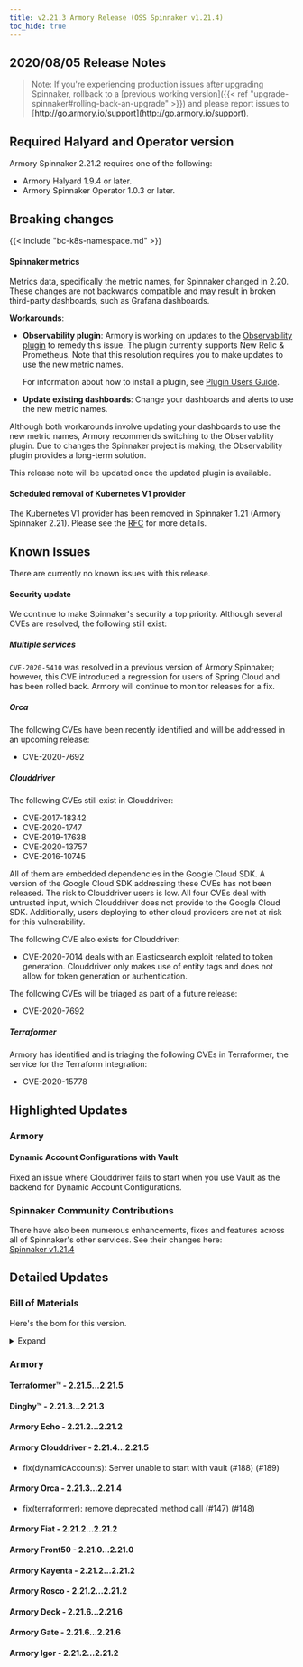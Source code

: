 ```yaml
---
title: v2.21.3 Armory Release (OSS Spinnaker v1.21.4)
toc_hide: true
---
```


## 2020/08/05 Release Notes

> Note: If you're experiencing production issues after upgrading Spinnaker, rollback to a [previous working version]({{< ref "upgrade-spinnaker#rolling-back-an-upgrade" >}}) and please report issues to [http://go.armory.io/support](http://go.armory.io/support).

## Required Halyard and Operator version

Armory Spinnaker 2.21.2 requires one of the following:
* Armory Halyard 1.9.4 or later.
* Armory Spinnaker Operator 1.0.3 or later.
## Breaking changes
<!-- Copy/paste from the previous version if there are recent ones. We can drop breaking changes after 3 minor versions. -->

{{< include "bc-k8s-namespace.md" >}}

#### Spinnaker metrics

Metrics data, specifically the metric names, for Spinnaker changed in 2.20. These changes are not backwards compatible and may result in broken third-party dashboards, such as Grafana dashboards.

**Workarounds**:

* **Observability plugin**: Armory is working on updates to the [Observability plugin](https://github.com/armory-plugins/armory-observability-plugin) to remedy this issue. The plugin currently supports New Relic & Prometheus. Note that this resolution requires you to make updates to use the new metric names.

   For information about how to install a plugin, see [Plugin Users Guide](https://spinnaker.io/guides/user/plugins/).

* **Update existing dashboards**: Change your dashboards and alerts to use the new metric names.

Although both workarounds involve updating your dashboards to use the new metric names, Armory recommends switching to the Observability plugin. Due to changes the Spinnaker project is making, the Observability plugin provides a long-term solution. 

This release note will be updated once the updated plugin is available.

#### Scheduled removal of Kubernetes V1 provider
The Kubernetes V1 provider has been removed in Spinnaker 1.21 (Armory Spinnaker 2.21). Please see the [RFC](https://github.com/spinnaker/governance/blob/master/rfc/eol_kubernetes_v1.md) for more details.

## Known Issues
<!-- Copy/paste known issues from the previous version if they're not fixed -->
There are currently no known issues with this release.

#### Security update

We continue to make Spinnaker's security a top priority. Although several CVEs are resolved, the following still exist:

##### Multiple services

`CVE-2020-5410` was resolved in a previous version of Armory Spinnaker; however, this CVE introduced a regression for users of Spring Cloud and has been rolled back. Armory will continue to monitor releases for a fix.

##### Orca

The following CVEs have been recently identified and will be addressed in an upcoming release:

- CVE-2020-7692

##### Clouddriver

The following CVEs still exist in Clouddriver:

- CVE-2017-18342
- CVE-2020-1747
- CVE-2019-17638 
- CVE-2020-13757
- CVE-2016-10745

All of them are embedded dependencies in the Google Cloud SDK. A version of the Google Cloud SDK addressing these CVEs has not been released. The risk to Clouddriver users is low. All four CVEs deal with untrusted input, which Clouddriver does not provide to the Google Cloud SDK. Additionally, users deploying to other cloud providers are not at risk for this vulnerability.

The following CVE also exists for Clouddriver:

- CVE-2020-7014 deals with an Elasticsearch exploit related to token generation. Clouddriver only makes use of entity tags and does not allow for token generation or authentication.

The following CVEs will be triaged as part of a future release:
- CVE-2020-7692

##### Terraformer

Armory has identified and is triaging the following CVEs in Terraformer, the service for the Terraform integration:

- CVE-2020-15778


## Highlighted Updates

### Armory

#### Dynamic Account Configurations with Vault

Fixed an issue where Clouddriver fails to start when you use Vault as the backend for Dynamic Account Configurations.

###  Spinnaker Community Contributions

<!-- Copy/paste highlights from the corresponding OSS version. -->

There have also been numerous enhancements, fixes and features across all of Spinnaker's other services. See their changes here:  
[Spinnaker v1.21.4](https://www.spinnaker.io/community/releases/versions/1-21-4-changelog)

## Detailed Updates

### Bill of Materials
Here's the bom for this version.
<details><summary>Expand</summary>
<pre class="highlight">
<code>version: 2.21.3
timestamp: "2020-08-26 16:59:10"
services:
    clouddriver:
        commit: 8af10d5b
        version: 2.21.5
    deck:
        commit: 53d7adc3
        version: 2.21.6
    dinghy:
        commit: 8fa8c0ae
        version: 2.21.3
    echo:
        commit: 17a274cf
        version: 2.21.2
    fiat:
        commit: a7b64e03
        version: 2.21.2
    front50:
        commit: 9b3d3bac
        version: 2.21.0
    gate:
        commit: "844223e9"
        version: 2.21.6
    igor:
        commit: b3a7e1fc
        version: 2.21.2
    kayenta:
        commit: 7caca133
        version: 2.21.2
    monitoring-daemon:
        version: 2.21.0
    monitoring-third-party:
        version: 2.21.0
    orca:
        commit: 7da34395
        version: 2.21.4
    rosco:
        commit: f9f89e5a
        version: 2.21.2
    terraformer:
        commit: 516ca41a
        version: 2.21.5
dependencies:
    redis:
        version: 2:2.8.4-2
artifactSources:
    dockerRegistry: docker.io/armory
</code>
</pre>
</details>

### Armory


#### Terraformer™ - 2.21.5...2.21.5


#### Dinghy™ - 2.21.3...2.21.3


#### Armory Echo - 2.21.2...2.21.2


#### Armory Clouddriver - 2.21.4...2.21.5

  - fix(dynamicAccounts): Server unable to start with vault (#188) (#189)

#### Armory Orca - 2.21.3...2.21.4

  - fix(terraformer): remove deprecated method call (#147) (#148)

#### Armory Fiat - 2.21.2...2.21.2


#### Armory Front50 - 2.21.0...2.21.0


#### Armory Kayenta - 2.21.2...2.21.2


#### Armory Rosco - 2.21.2...2.21.2


#### Armory Deck - 2.21.6...2.21.6


#### Armory Gate - 2.21.6...2.21.6


#### Armory Igor - 2.21.2...2.21.2


